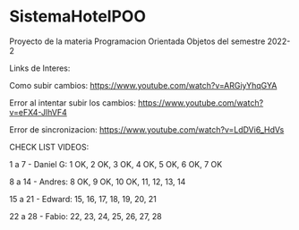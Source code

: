 # SistemaHotelPOO
Proyecto de la materia Programacion Orientada Objetos del semestre 2022-2

Links de Interes:

Como subir cambios: https://www.youtube.com/watch?v=ARGiyYhqGYA

Error al intentar subir los cambios: https://www.youtube.com/watch?v=eFX4-JlhVF4

Error de sincronizacion: https://www.youtube.com/watch?v=LdDVi6_HdVs


CHECK LIST VIDEOS:

1 a 7 - Daniel G:
1 OK, 2 OK, 3 OK, 4 OK, 5 OK, 6 OK, 7 OK

8 a 14 - Andres:
8 OK, 9 OK, 10 OK, 11, 12, 13, 14

15 a 21 - Edward:
15, 16, 17, 18, 19, 20, 21

22 a 28 - Fabio:
22, 23, 24, 25, 26, 27, 28
